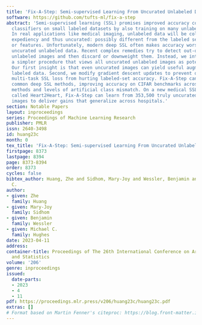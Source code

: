 ```yaml
---
title: 'Fix-A-Step: Semi-supervised Learning From Uncurated Unlabeled Data'
software: https://github.com/tufts-ml/fix-a-step
abstract: 'Semi-supervised learning (SSL) promises improved accuracy compared to training
  classifiers on small labeled datasets by also training on many unlabeled images.
  In real applications like medical imaging, unlabeled data will be collected for
  expediency and thus uncurated: possibly different from the labeled set in classes
  or features. Unfortunately, modern deep SSL often makes accuracy worse when given
  uncurated unlabeled data. Recent complex remedies try to detect out-of-distribution
  unlabeled images and then discard or downweight them. Instead, we introduce Fix-A-Step,
  a simpler procedure that views all uncurated unlabeled images as potentially helpful.
  Our first insight is that even uncurated images can yield useful augmentations of
  labeled data. Second, we modify gradient descent updates to prevent optimizing a
  multi-task SSL loss from hurting labeled-set accuracy. Fix-A-Step can “repair” many
  common deep SSL methods, improving accuracy on CIFAR benchmarks across all tested
  methods and levels of artificial class mismatch. On a new medical SSL benchmark
  called Heart2Heart, Fix-A-Step can learn from 353,500 truly uncurated ultrasound
  images to deliver gains that generalize across hospitals.'
section: Notable Papers
layout: inproceedings
series: Proceedings of Machine Learning Research
publisher: PMLR
issn: 2640-3498
id: huang23c
month: 0
tex_title: 'Fix-A-Step: Semi-supervised Learning From Uncurated Unlabeled Data'
firstpage: 8373
lastpage: 8394
page: 8373-8394
order: 8373
cycles: false
bibtex_author: Huang, Zhe and Sidhom, Mary-Joy and Wessler, Benjamin and Hughes, Michael
  C.
author:
- given: Zhe
  family: Huang
- given: Mary-Joy
  family: Sidhom
- given: Benjamin
  family: Wessler
- given: Michael C.
  family: Hughes
date: 2023-04-11
address:
container-title: Proceedings of The 26th International Conference on Artificial Intelligence
  and Statistics
volume: '206'
genre: inproceedings
issued:
  date-parts:
  - 2023
  - 4
  - 11
pdf: https://proceedings.mlr.press/v206/huang23c/huang23c.pdf
extras: []
# Format based on Martin Fenner's citeproc: https://blog.front-matter.io/posts/citeproc-yaml-for-bibliographies/
---
```


